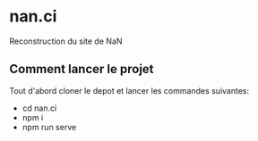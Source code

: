 # nan.ci

Reconstruction du site de NaN

## Comment lancer le projet
Tout d'abord cloner le depot et lancer les commandes suivantes: 
* cd nan.ci
* npm i
* npm run serve


